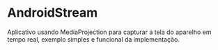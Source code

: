 # AndroidStream

 Aplicativo usando MediaProjection para capturar a tela do aparelho em tempo real, exemplo simples e funcional da implementação.
